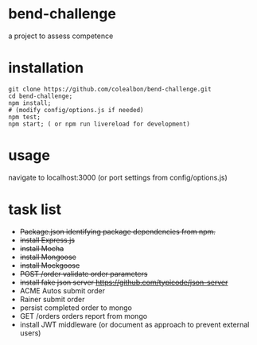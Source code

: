 # bend-challenge
a project to assess competence

# installation
```
git clone https://github.com/colealbon/bend-challenge.git
cd bend-challenge;
npm install;
# (modify config/options.js if needed)
npm test;
npm start; ( or npm run livereload for development)
```

# usage   
navigate to localhost:3000 (or port settings from config/options.js)

# task list   
* <s>Package.json identifying package dependencies from npm.</s>
* <s>install Express.js</s>
* <s>install Mocha</s>* <s>install Mongoose</s>* <s>install Mockgoose</s>
* <s>POST /order validate order parameters</s>
* <s>install fake json server https://github.com/typicode/json-server</s>
* ACME Autos submit order
* Rainer submit order
* persist completed order to mongo
* GET /orders orders report from mongo
* install JWT middleware (or document as approach to prevent external users)

